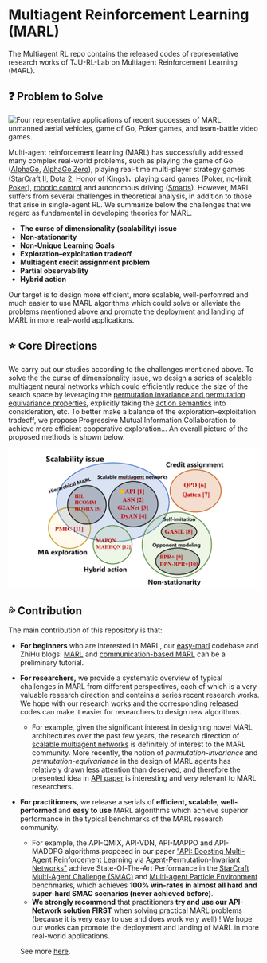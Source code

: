 # Multiagent Reinforcement Learning (MARL)
The Multiagent RL repo contains the released codes of representative research works of TJU-RL-Lab on Multiagent Reinforcement Learning (MARL). 

## ❓ Problem to Solve

![Four representative applications of recent successes of MARL: unmanned aerial vehicles, game of Go, Poker games, and team-battle video games.](./images/representative_applications.png)

Multi-agent reinforcement learning (MARL) has successfully addressed many complex real-world problems, such as playing the game of Go ([AlphaGo](https://idp.nature.com/authorize/casa?redirect_uri=https://www.nature.com/articles/nature16961%257D&casa_token=JKjRDdaog1cAAAAA:cwpvaRtkWOQi-K-NGT2AT9bNM1kcA5NgXWU7MVIdrI6poJ8FwDxyunnDEpGaOuoUxfA4RzOumao3MqS-8mU), [AlphaGo Zero](https://www.nature.com/articles/nature24270?sf123103138=1)), playing real-time multi-player strategy games ([StarCraft II](https://www.nature.com/articles/s41586-019-1724-z?), [Dota 2](https://arxiv.org/abs/1912.06680), [Honor of Kings](https://arxiv.org/abs/2011.12895))，playing card games ([Poker](https://www.science.org/doi/abs/10.1126/science.aay2400?casa_token=YpsKCNt7LNwAAAAA:POhK0ufRyfzaHXWiywSHPk6nvzugQVsTNYdSZyteYTkRRPA4zccUvmnOBYC2DBFcIytHN9FPqZ-s6SUY), [no-limit Poker](https://www.onlinecasinoground.nl/wp-content/uploads/2018/10/Libratus-super-human-no-limit-poker-Sandholm-Brown.pdf)), [robotic control](https://arxiv.org/abs/1709.06011) and autonomous driving ([Smarts](https://arxiv.org/abs/2010.09776)). However, MARL suffers from several challenges in theoretical analysis, in addition to those that arise in single-agent RL. We summarize below the challenges that we regard as fundamental in developing theories for MARL.

- **The curse of dimensionality (scalability) issue**
- **Non-stationarity**
- **Non-Unique Learning Goals**
- **Exploration–exploitation tradeoff**
- **Multiagent credit assignment problem**
- **Partial observability**
- **Hybrid action**

Our target is to design more efficient, more scalable, well-perfomred and much easier to use MARL algorithms which could solve or alleviate the problems mentioned above and promote the deployment and landing of MARL in more real-world applications.



## ⭐️ Core Directions

We carry out our studies according to the challenges mentioned above. To solve the the curse of dimensionality issue, we design a series of scalable multiagent neural networks which could efficiently reduce the size of the search space by leveraging the [permutation invariance and permutation equivariance properties](https://arxiv.org/abs/2203.05285), explicitly taking the [action semantics](https://arxiv.org/abs/1907.11461) into consideration, etc. To better make a balance of the exploration–exploitation tradeoff, we propose Progressive Mutual Information Collaboration to achieve more efficient cooperative  exploration... An overall picture of the proposed methods is shown below.


![](../images/multiagent-work.png)



## 💦 Contribution

The main contribution of this repository is that:

- **For beginners** who are interested in MARL,  our [easy-marl](https://github.com/TJU-DRL-LAB/AI-Optimizer/tree/main/multiagent-rl/easy-marl) codebase and ZhiHu blogs: [MARL](https://www.zhihu.com/column/c_1479535265715298304) and [communication-based MARL](https://www.zhihu.com/column/c_1431679500950560768) can be a preliminary tutorial.

- **For researchers,** we provide a systematic overview of typical challenges in MARL from different perspectives, each of which is a very valuable research direction and contains a series recent research works. We hope with our research works and the corresponding released codes can make it easier for researchers to design new algorithms. 

  - For example, given the significant interest in designing novel MARL architectures over the past few years, the research direction of [scalable multiagent networks](https://github.com/TJU-DRL-LAB/Multiagent-RL/tree/304dc434f5be947641ab8eed9857a034f3ec1507/scalability) is definitely of interest to the MARL community. More recently, the notion of *permutation-invariance* and *permutation-equivariance* in the design of MARL agents has relatively drawn less attention than deserved, and therefore the presented idea in [API paper](https://arxiv.org/pdf/2203.05285.pdf) is interesting and very relevant to MARL researchers.

- **For practitioners**,  we release a serials of **efficient, scalable, well-performed** and **easy to use** MARL algorithms which achieve superior performance in the typical benchmarks of the MARL research community. 

  - For example, the API-QMIX, API-VDN, API-MAPPO and API-MADDPG algorithms proposed in our paper ["API: Boosting Multi-Agent Reinforcement Learning via Agent-Permutation-Invariant Networks"](https://arxiv.org/pdf/2203.05285.pdf) achieve State-Of-The-Art Performance in the [StarCraft Multi-Agent Challenge (SMAC)](https://github.com/oxwhirl/smac) and [Multi-agent Particle Environment](https://github.com/openai/multiagent-particle-envs) benchmarks, which achieves **100% win-rates in almost all hard and super-hard SMAC scenarios (never achieved before)**.
  - **We strongly recommend** that practitioners **try and use our API-Network solution FIRST** when solving practical MARL problems (because it is very easy to use and does work very well) !  We hope our works can promote the deployment and landing of MARL in more real-world applications.

  See more [here](https://github.com/TJU-DRL-LAB/AI-Optimizer/tree/main/multiagent-rl).

  